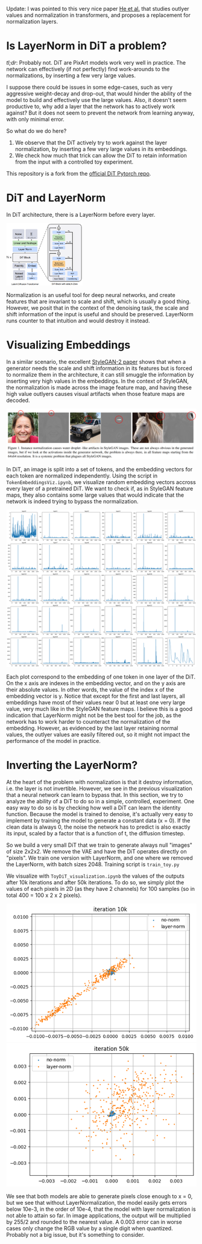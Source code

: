 Update: I was pointed to this very nice paper [He et al.](https://arxiv.org/abs/2405.19279) that studies outlyer values and normalization in transformers, and proposes a replacement for normalization layers.

# Is LayerNorm in DiT a problem?

*tl;dr*: Probably not. DiT are PixArt models work very well in practice. The network can effectively (if not perfectly) find work-arounds to the normalizations, by inserting a few very large values. 

I suppose there could be issues in some edge-cases, such as very aggressive weight-decay and drop-out, that would hinder the ability of the model to build and effectively use the large values. Also, it doesn't seem productive to, why add a layer that the network has to actively work against? But it does not seem to prevent the network from learning anyway, with only minimal error.

So what do we do here?
1. We observe that the DiT actively try to work against the layer normalization, by inserting a few very large values in its embeddings.
2. We check how much that trick can allow the DiT to retain information from the input with a controlled toy experiment.

This repository is a fork from the [official DiT Pytorch repo](https://github.com/facebookresearch/DiT/tree/main).

# DiT and LayerNorm

In DiT architecture, there is a LayerNorm before every layer.

<img alt="DiT Architecture" src="res/dit.png" width=40% height=40%>

Normalization is an useful tool for deep neural networks, and create features that are invariant to scale and shift, which is usually a good thing.
However, we posit that in the context of the denoising task, the scale and shift information of the input is useful and should be preserved.
LayerNorm runs counter to that intuition and would destroy it instead.

# Visualizing Embeddings

In a similar scenario, the excellent [StyleGAN-2 paper](https://arxiv.org/abs/1912.04958) shows that when a generator needs the scale and shift information in its features but is forced to normalize them in the architecture, it can still smuggle the information by inserting very high values in the embeddings.
In the context of StyleGAN, the normalization is made across the image feature map, and having these high value outlyers causes visual artifacts when those feature maps are decoded.

<img alt="StyleGAN artifacts" src="res/stylegan_artifacts.png">

In DiT, an image is split into a set of tokens, and the embedding vectors for each token are normalized independently.
Using the script in `TokenEmbeddingsViz.ipynb`, we visualize random embedding vectors accross every layer of a pretrained DiT.
We want to check if, as in StyleGAN feature maps, they also contains some large values that would indicate that the network is indeed trying to bypass the normalization.

<img alt="Embedding Visualization" src="res/dit_token_embeddings_viz.png">

Each plot correspond to the embedding of one token in one layer of the DiT. On the x axis are indexes in the embedding vector, and on the y axis are their absolute values. In other words, the value of the index x of the embedding vector is y.
Notice that except for the first and last layers, all embeddings have most of their values near 0 but at least one very large value, very much like in the StyleGAN feature maps.
I believe this is a good indication that LayerNorm might not be the best tool for the job, as the network has to work harder to counteract the normalization of the embedding.
However, as evidenced by the last layer retaining normal values, the outlyer values are easily filtered out, so it might not impact the performance of the model in practice.

# Inverting the LayerNorm?

At the heart of the problem with normalization is that it destroy information, i.e. the layer is not invertible.
However, we see in the previous visualization that a neural network can learn to bypass that. In this section, we try to analyze the ability of a DiT to do so in a simple, controlled, experiment.
One easy way to do so is by checking how well a DiT can learn the identity function. 
Because the model is trained to denoise, it's actually very easy to implement by training the model to generate a constant data (x = 0). 
If the clean data is always 0, the noise the network has to predict is also exactly its input, scaled by a factor that is a function of t, the diffusion timestep.

So we build a very small DiT that we train to generate always null "images" of size 2x2x2. We remove the VAE and have the DiT operates directly on "pixels".
We train one version with LayerNorm, and one where we removed the LayerNorm, with batch sizes 2048. Training script is `train_toy.py` 

We visualize with `ToyDiT_visualization.ipynb` the values of the outputs after 10k iterations and after 50k iterations. To do so, we simply plot the values of each pixels in 2D (as they have 2 channels) for 100 samples (so in total 400 = 100 x 2 x 2 pixels).

<img alt="ToyDiT generation after 10k" src="res/toydit_10k.png"><img alt="ToyDiT generation after 50k" src="res/toydit_50k.png">

We see that both models are able to generate pixels close enough to x = 0, but we see that without LayerNormalization, the model easily gets errors below 10e-3, in the order of 10e-4, that the model with layer normalization is not able to attain so far.
In image applications, the output will be multiplied by 255/2 and rounded to the nearest value. A 0.003 error can in worse cases only change the RGB value by a single digit when quantized. Probably not a big issue, but it's something to consider.
